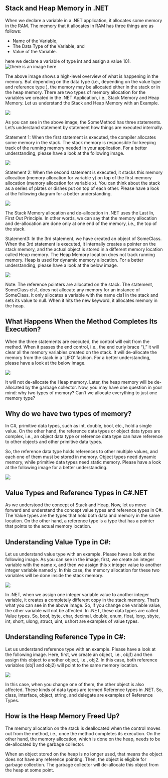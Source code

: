 ## Stack and Heap Memory in .NET
When we declare a variable in a .NET application, it allocates some memory in the RAM. The memory that it allocates in RAM has three things are as follows:
- Name of the Variable,
- The Data Type of the Variable, and
- Value of the Variable.

here we declare a variable of type int and assign a value 101.
![there is an image here](https://dotnettutorials.net/wp-content/uploads/2020/05/word-image-55.png?ezimgfmt=ng:webp/ngcb8)

The above image shows a high-level overview of what is happening in the memory. But depending on the data type (i.e., depending on the value type and reference type ), the memory may be allocated either in the stack or in the heap memory.
There are two types of memory allocation for the variables we created in the .NET Application, i.e., Stack Memory and Heap Memory. Let us understand the Stack and Heap Memory with an Example.

![](https://dotnettutorials.net/wp-content/uploads/2020/05/word-image-56.png?ezimgfmt=ng:webp/ngcb8)

As you can see in the above image, the SomeMethod has three statements. Let’s understand statement by statement how things are executed internally.

Statement 1:
When the first statement is executed, the compiler allocates some memory in the stack. The stack memory is responsible for keeping track of the running memory needed in your application. For a better understanding, please have a look at the following image.

![](https://dotnettutorials.net/wp-content/uploads/2020/05/word-image-57.png?ezimgfmt=ng:webp/ngcb8)

Statement 2:
When the second statement is executed, it stacks this memory allocation (memory allocation for variable y) on top of the first memory allocation (memory allocation for variable x). You can think about the stack as a series of plates or dishes put on top of each other. Please have a look at the following diagram for a better understanding.

![](https://dotnettutorials.net/wp-content/uploads/2020/05/word-image-58.png?ezimgfmt=ng:webp/ngcb8)

The Stack Memory allocation and de-allocation in .NET uses the Last In, First Out Principle. In other words, we can say that the memory allocation and de-allocation are done only at one end of the memory, i.e., the top of the stack.

Statement3:
In the 3rd statement, we have created an object of SomeClass. When the 3rd statement is executed, it internally creates a pointer on the stack memory, and the actual object is stored in a different memory location called Heap memory. The Heap Memory location does not track running memory. Heap is used for dynamic memory allocation. For a better understanding, please have a look at the below image.

![](https://dotnettutorials.net/wp-content/uploads/2020/05/word-image-59.png?ezimgfmt=ng:webp/ngcb8)

Note: The reference pointers are allocated on the stack. The statement, SomeClass cls1, does not allocate any memory for an instance of SomeClass. It only allocates a variable with the name cls1 in the stack and sets its value to null. When it hits the new keyword, it allocates memory in the heap.

## What Happens When the Method Completes Its Execution?
When the three statements are executed, the control will exit from the method. When it passes the end control, i.e., the end curly brace “},” it will clear all the memory variables created on the stack. It will de-allocate the memory from the stack in a ‘LIFO’ fashion. For a better understanding, please have a look at the below image.

![](https://dotnettutorials.net/wp-content/uploads/2020/05/word-image-60.png?ezimgfmt=ng:webp/ngcb8)

It will not de-allocate the Heap memory. Later, the heap memory will be de-allocated by the garbage collector. Now, you may have one question in your mind: why two types of memory? Can’t we allocate everything to just one memory type?

## Why do we have two types of memory?
In C#, primitive data types, such as int, double, bool, etc., hold a single value. On the other hand, the reference data types or object data types are complex, i.e., an object data type or reference data type can have reference to other objects and other primitive data types.

So, the reference data type holds references to other multiple values, and each one of them must be stored in memory. Object types need dynamic memory, while primitive data types need static memory. Please have a look at the following image for a better understanding.

![](https://dotnettutorials.net/wp-content/uploads/2020/05/word-image-61.png?ezimgfmt=ng:webp/ngcb8)

## Value Types and Reference Types in C#.NET
As we understood the concept of Stack and Heap, Now, let us move forward and understand the concept value types and reference types in C#. The Value types are the types that hold both data and memory in the same location. On the other hand, a reference type is a type that has a pointer that points to the actual memory location.

## Understanding Value Type in C#:
Let us understand value type with an example. Please have a look at the following image. As you can see in the image, first, we create an integer variable with the name x, and then we assign this x integer value to another integer variable named y. In this case, the memory allocation for these two variables will be done inside the stack memory.

![](https://dotnettutorials.net/wp-content/uploads/2020/05/word-image-62.png?ezimgfmt=ng:webp/ngcb8)

In .NET, when we assign one integer variable value to another integer variable, it creates a completely different copy in the stack memory. That’s what you can see in the above image. So, if you change one variable value, the other variable will not be affected. In .NET, these data types are called Value types. So, bool, byte, char, decimal, double, enum, float, long, sbyte, int, short, ulong, struct, uint, ushort are examples of value types.

## Understanding Reference Type in C#:
Let us understand reference type with an example. Please have a look at the following image. Here, first, we create an object, i.e., obj1) and then assign this object to another object, i.e., obj2. In this case, both reference variables (obj1 and obj2) will point to the same memory location.

![](https://dotnettutorials.net/wp-content/uploads/2020/05/word-image-63.png?ezimgfmt=ng:webp/ngcb8)

In this case, when you change one of them, the other object is also affected. These kinds of data types are termed Reference types in .NET. So, class, interface, object, string, and delegate are examples of Reference Types.

## How is the Heap Memory Freed Up?
The memory allocation on the stack is deallocated when the control moves out from the method, i.e., once the method completes its execution. On the other hand, the memory allocation, which is done on the heap, needs to be de-allocated by the garbage collector.

When an object stored on the heap is no longer used, that means the object does not have any reference pointing. Then, the object is eligible for garbage collection. The garbage collector will de-allocate this object from the heap at some point.

